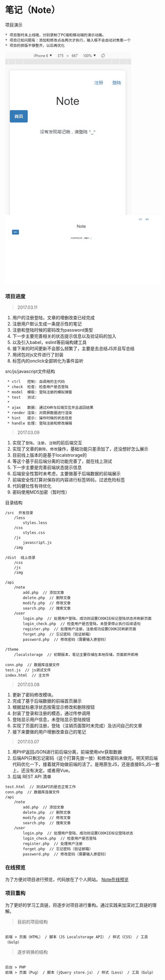 # 笔记（Note）

项目演示

```
* 项目暂时未上线哦，分别录制了PC端和移动端的演示动画。
* 项目已知问题有：添加和修改点击两次才执行，输入框不会自动对焦第一个
* 项目的排版不够整齐，以后再优化
```

![Note-M](Note-M.gif)
![Note-PC](Note-PC.gif)

### 项目进度

> 2017.03.11

1. 用户的注册登陆，文章的增删改查已经完成
2. 注册用户默认生成一条提示性的笔记
3. 注册和登陆时候的密码改为password类型
4. 下一步主要完善相关的状态提示信息以及验证码的加入
5. 以及引入babel，eslint等前端构建工具
6. 接下来的时间更新不会那么频繁了，主要是去总结JS并且写总结
7. 用闭包对js文件进行了封装
8. 标签内的onclick全部转化为事件监听

src/js/javascript文件结构


```
 * ctrl   控制: 自调用的主代码
 * check  检查: 检查用户是否登陆
 * model  模板: 登陆注册的模拟弹窗
 * test   测试: 
 * 
 * ajax   数据: 通过XHR与后端交互并且返回结果
 * render 渲染: 对首屏数据进行渲染
 * hint   提示: 操作时候的状态信息
 * handle 处理: 登陆注册和修改编辑
```

> 2017.03.09

1. 实现了`登陆`、`注册`、`注销`的前后端交互
2. 实现了文章的`删除`、`修改`操作，基础功能只差添加了，还没想好怎么展示
3. 目前线上版本的是基于localstrorage的
4. 等这个基于前后端分离的功能完善了，就在线上测试
5. 下一步主要是完善前端状态提示信息
6. 后端安全性暂时未考虑，主要做基于后端数据的前端展示
7. 前端安全性打算对保存的内容进行标签转码，过滤危险标签
8. 代码健壮性有待优化
9. 密码使用MD5加密（暂时性）

目录结构

```
/src  开发目录
	/less
		styles.less
	/css
		styles.css
	/js
		javascript.js
	/img

/dist  线上目录
	/css
	/js
	/img

/api
	/note
		add.php  // 添加文章
		delete.php  // 删除文章
		modify.php  // 修改文章
		search.php  // 搜索文章
	/user
		login.php  // 处理用户登陆，成功则设置COOKIE标记登陆状态并刷新页面
		login_check.php  // 检查用户是否登陆，未登录停止执行后续语句
		register.php  // 处理用户注册，注册成功设置COOKIE刷新页面
		forget.php  // 忘记密码（验证邮箱）
		password.php  // 修改密码（需要输入原密码）

/theme
	/localstorage  // 初期版本，笔记主要存储在本地存储，页面即开即用

conn.php  // 数据库连接文件
test.js  // js调试文件
index.html  // 主文件
```

> 2017.03.08

1. 更新了密码修改模块。
2. 完成了基于后端数据的前端首页展示
3. 根据鼠标悬浮状态按需显示修改和删除按钮
4. 封装了登录和注册的模态，通过传参调用
5. 登陆显示用户信息，未登陆显示登陆按钮
6. 实现了页面的注册，登陆（注销页面暂时未完成）及访问自己的文章
7. 接下来要做的用户增删改查自己的笔记

> 2017.03.07

1. 用PHP返回JSON进行前后端分离，前端使用xhr获取数据
2. 后端API只剩忘记密码（这个打算先放一放）和修改密码未做完。明天把后端代码优化一下，接着就开始做前端的活了。是用原生JS，还是直接BS,JS一套上，还没有决定。或者用Vue。
3. 后端 REST API 清单

```
test.html  // 测试API的是否正常工作
conn.php  // 数据库连接文件
/api
	/note
		add.php  // 添加文章
		delete.php  // 删除文章
		modify.php  // 修改文章
		search.php  // 搜索文章
	/user
		login.php  // 处理用户登陆，成功则设置COOKIE标记登陆状态
		login_check.php  // 检查用户是否登陆
		register.php  // 处理用户注册
		forget.php  // 忘记密码（验证邮箱）
		password.php  // 修改密码（需要输入原密码）
```

### 在线预览

为了方便对项目进行预览，代码放在了个人网站。 [Note在线预览](http://berg-lab.com/demo/note/)

### 项目重构

为了更好的学习工具链，将逐步对项目进行重构。通过实践来加深对工具链的理解。

> 目前的项目结构

```

前端 > 页面（HTML） / 脚本（JS Localstorage API） / 样式（CSS） / 工具（Gulp）

```



> 逐步转换的结构

```

后台 > PHP
前端 > 页面（Pug） / 脚本（jQuery store.js） / 样式（Less） / 工具（Gulp）

```